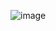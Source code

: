 ![image](https://github.com/alberthosc/Automacao-Industrial/assets/53822577/c66800ee-c27d-419f-97da-1643aa57dcfd)
